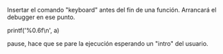Insertar el comando "keyboard" antes del fin de una función.
Arrancará el debugger en ese punto.

printf('%0.6f\n', a)

pause, hace que se pare la ejecución esperando un "intro" del usuario.
